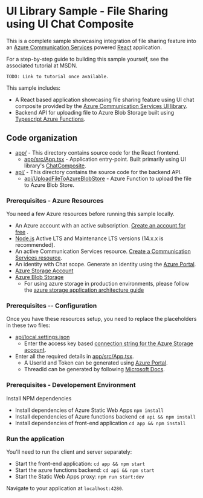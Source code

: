 # UI Library Sample - File Sharing using UI Chat Composite

This is a complete sample showcasing integration of file sharing feature
into an [Azure Communication Services][docs-root] powered [React] application.

For a step-by-step guide to building this sample yourself, see the associated tutorial at MSDN.

    TODO: Link to tutorial once available.

This sample includes:
* A React based application showcasing file sharing feature using UI chat composite provided by the [Azure Communication Services UI library][docs-ui-library].
* Backend API for uploading file to Azure Blob Storage built using [Typescript Azure Functions][typescript-azure-functions].


[docs-root]: https://docs.microsoft.com/en-us/azure/communication-services/
[docs-ui-library]: https://azure.github.io/communication-ui-library/
[typescript-azure-functions]: https://docs.microsoft.com/en-us/azure/azure-functions/create-first-function-vs-code-typescript
[React]: https://reactjs.org/


## Code organization

* [app/](./app) - This directory contains source code for the React frontend.
  * [app/src/App.tsx](./app/src/App.tsx) - Application entry-point. Built primarily using UI library's [ChatComposite](https://azure.github.io/communication-ui-library/?path=/docs/composites-chat-basicexample--basic-example).
* [api/](./api) - This directory contains the source code for the backend API.
  * [api/UploadFileToAzureBlobStore](./api/UploadFileToAzureBlobStore/index.ts) - Azure Function to upload the file to Azure Blob Store.


### Prerequisites - Azure Resources

You need a few Azure resources before running this sample locally.

* An Azure account with an active subscription. [Create an account for free](https://azure.microsoft.com/free/?WT.mc_id=A261C142F)  .
* [Node.js](https://nodejs.org/en/) Active LTS and Maintenance LTS versions (14.x.x is recommended).
* An active Communication Services resource. [Create a Communication Services resource](https://docs.microsoft.com/azure/communication-services/quickstarts/create-communication-resource).
* An identity with Chat scope. Generate an identity using the [Azure Portal](https://docs.microsoft.com/azure/communication-services/quickstarts/identity/quick-create-identity).
* [Azure Storage Account](https://docs.microsoft.com/en-us/azure/storage/common/storage-account-overview)
* [Azure Blob Storage](https://docs.microsoft.com/en-us/azure/storage/blobs/storage-quickstart-blobs-nodejs)
  * For using azure storage in production environments, please follow the [azure storage application architecture guide](https://docs.microsoft.com/en-us/azure/architecture/guide/multitenant/service/storage) 

### Prerequisites -- Configuration

Once you have these resources setup, you need to replace the placeholders in these two files:

* [api/local.settings.json](./api/local.settings.json)
  * Enter the access key based [connection string for the Azure Storage account](https://docs.microsoft.com/en-us/azure/storage/common/storage-configure-connection-string).
* Enter all the required details in [app/src/App.tsx](./app/src/App.tsx).
  * A UserId and Token can be generated using [Azure Portal](https://docs.microsoft.com/azure/communication-services/quickstarts/identity/quick-create-identity).
  * ThreadId can be generated by following [Microsoft Docs](https://docs.microsoft.com/en-us/javascript/api/overview/azure/communication-chat-readme?view=azure-node-latest).

### Prerequisites - Developement Environment

Install NPM dependencies

- Install dependencies of Azure Static Web Apps
  `npm install`
- Install dependencies of Azure functions backend
  `cd api && npm install`
- Install dependencies of front-end application
  `cd app && npm install`

### Run the application

You'll need to run the client and server separately:

- Start the front-end application:
  `cd app && npm start`
- Start the azure functions backend:
  `cd api && npm start`
- Start the Static Web Apps proxy:
  `npm run start:dev`


Navigate to your application at `localhost:4280`.

